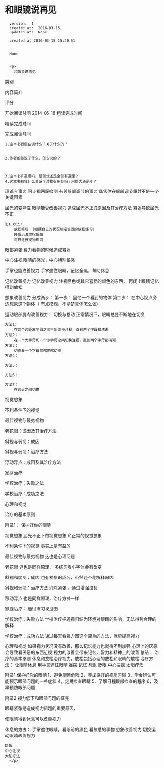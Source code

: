 
  # 和眼镜说再见

      version:  1
      created_at:  2016-03-15
      updated_at:  None

      created at 2016-03-15 15:20:51 


      None


      <p>
      	和眼镜说再见
类别

内容简介

评分

开始阅读时间
2014-05-18
粗读完成时间

精读完成时间

完成阅读时间




	1.这本书到底在谈什么？关于什么的？
		
		
	2.作者细部说了什么，怎么说的？ 
	


	3.这本书有道理吗，是部分还是全部有道理？ 
	4.这本书和我什么关系？对我有用处吗？用处大还是小？ 
理论与事实 
同步视网膜检测 
有关眼部调节的事实 
	晶状体在眼部调节重并不是一个关键因素 
		 

屈光的变异性 
眼睛能否改善视力 
造成屈光不正的原因及其治疗方法 
	紧张导致屈光不正 
 
	治疗方法： 
		放松眼睛 （根据自己的状况制定合适的放松练习） 
		睡眠无法放松眼睛 
		每日进行视物练习  
 
眼部紧张 
	费力看物的时候造成紧张 
	 

中心注视 
	眼睛的感光，中心特别敏感	 

手掌也能改善视力 
	手掌遮住眼睛，记忆全黑，帮助休息 

记忆改善视力 
	 记忆改善视力 
	注视黑色或其它喜爱的颜色的东西， 再闭上眼睛记忆得到放松 

想象改善视力 
	分成两步： 
		第一步：  回忆一个看到的物体 
		第二步： 在中心视点旁边想象这个物体（ 有点模糊，不清楚具体怎么做） 

运动眼部肌肉改善视力： 切换与摆动 
	正常情况下，眼睛总是不断地在切换 

	方法1: 
		在两个远距离字母之间不断切换注视，直到两个字母都清晰 
	方法2： 
		在一个大字母和一个小字母之间切换注视，直到两个字母都清晰 
	方法3： 
		切换看一个字母顶部底部切换 
	方法4： 
				 
	方法5： 
		 
	方法6： 
	 
	方法7： 
		在远近之间切换 

视觉想象 

不利条件下的视觉 

最佳视物与最劣视物 

老花眼：成因及其治疗方法 

斜视与弱视：成因 

斜视与弱视：治疗方法 

浮动浮点：成因及其治疗方法 

家庭治疗 

学校治疗：失败之法 

学校治疗：成功之法 

心理和视觉 

治疗的基本原则 



附录1： 保护好你的眼睛



视觉想象 
	屈光不正下的视觉想象 和正常的视觉想象 

不利条件下的视觉 
	事实上是有益的 

最佳视物与最劣视物 
	这也是心理问题 

老花眼 
	这也是同样原理， 多练习看小字体会有改变 


斜视和弱视：成因 
	也有紧张的成分，虽然还不能解释原因 

斜视和弱视：治疗方法 
	消除紧张 ，通过增强控制 

移动浮点 
	也是同样原理，治疗方式一样 

家庭治疗： 
	通过练习视觉图 

学校治疗：失败方法 
	学校治疗把近视归结为环境对眼睛的影响，无法得到合理的解释 

学校治疗：成功方法 
	通过每天看视力图这个简单的方法，就能提高视力 

心理和视觉 
	如果视力状况没有改善，那么记忆能力也就得不到加强 
	心理上的厌恶会导致看厌恶的东西近视 
	视力的改善会带来记忆，智力和精神上的改善 
总结： 
治疗的基本原则 
	休息和放松治疗视力，放松包括心理的放松和眼睛的放松 
	治疗方法： 
		让眼睛休息 
		用手掌遮住眼睛 
		摇摆 
		记忆 
		想象 
		眨眼 
		中心注视 
		太阳疗法 


附录1 保护好你的眼睛 
	1，避免眼睛危险 
	2，养成良好的视觉习惯 
	3，学会辨认可能预示眼部问题的一些症状 
	4，定期检查眼睛 
	5，了解日程眼部检查的程序 
	6，及早预防眼部问题 

附录2  视力低下和眼部问题的征兆 
	 



眼睛紧张是造成视力问题的重要原因， 

使眼睛得到休息可以改善视力 

休息的方法： 
	手掌遮住眼睛，看眼前的黑色 
	看熟悉的事物 
	想象改善视力 
	切换运动眼睛改善视力 
 
	眨眼 
	中心注视 
	太阳疗法
      </p>

  